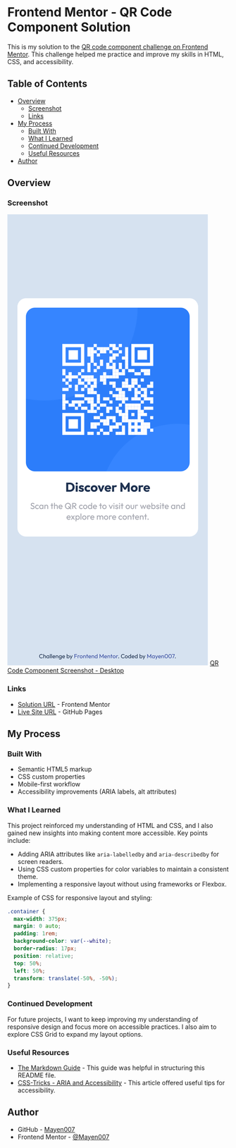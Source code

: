 # Frontend Mentor - QR Code Component Solution

This is my solution to the [QR code component challenge on Frontend Mentor](https://www.frontendmentor.io/challenges/qr-code-component-iux_sIO_H). This challenge helped me practice and improve my skills in HTML, CSS, and accessibility.

## Table of Contents

- [Overview](#overview)
  - [Screenshot](#screenshot)
  - [Links](#links)
- [My Process](#my-process)
  - [Built With](#built-with)
  - [What I Learned](#what-i-learned)
  - [Continued Development](#continued-development)
  - [Useful Resources](#useful-resources)
- [Author](#author)

## Overview

### Screenshot

![QR Code Component Screenshot - Mobile](./assets/images/mobile-view.png) [QR Code Component Screenshot - Desktop](./assets/images/desktop-view.png)


### Links

- [Solution URL](https://www.frontendmentor.io/solutions/qr-code-component-with-css-cxsGcXbz99) - Frontend Mentor
- [Live Site URL](https://mayen007.github.io/QR-Code-Component/) - GitHub Pages

## My Process

### Built With

- Semantic HTML5 markup
- CSS custom properties
- Mobile-first workflow
- Accessibility improvements (ARIA labels, alt attributes)

### What I Learned

This project reinforced my understanding of HTML and CSS, and I also gained new insights into making content more accessible. Key points include:

- Adding ARIA attributes like `aria-labelledby` and `aria-describedby` for screen readers.
- Using CSS custom properties for color variables to maintain a consistent theme.
- Implementing a responsive layout without using frameworks or Flexbox.

Example of CSS for responsive layout and styling:

```css
.container {
  max-width: 375px;
  margin: 0 auto;
  padding: 1rem;
  background-color: var(--white);
  border-radius: 17px;
  position: relative;
  top: 50%;
  left: 50%;
  transform: translate(-50%, -50%);
}
```

### Continued Development

For future projects, I want to keep improving my understanding of responsive design and focus more on accessible practices. I also aim to explore CSS Grid to expand my layout options.

### Useful Resources

- [The Markdown Guide](https://www.markdownguide.org/) - This guide was helpful in structuring this README file.
- [CSS-Tricks - ARIA and Accessibility](https://css-tricks.com/accessible-simple-responsive-design/) - This article offered useful tips for accessibility.

## Author

- GitHub - [Mayen007](https://github.com/Mayen007)
- Frontend Mentor - [@Mayen007](https://www.frontendmentor.io/profile/Mayen007)
